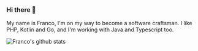 ### Hi there 👋
My name is Franco, I'm on my way to become a software craftsman. I like PHP, Kotlin and Go, and I'm working with Java and Typescript too.

![Franco's github stats](https://github-readme-stats-sigma-five.vercel.app/api?username=f-lombardo&show_icons=true&count_private=true)

<!--
**f-lombardo/f-lombardo** is a ✨ _special_ ✨ repository because its `README.md` (this file) appears on your GitHub profile.

Here are some ideas to get you started:

- 🔭 I’m currently working on ...
- 🌱 I’m currently learning ...
- 👯 I’m looking to collaborate on ...
- 🤔 I’m looking for help with ...
- 💬 Ask me about ...
- 📫 How to reach me: ...
- 😄 Pronouns: ...
- ⚡ Fun fact: ...
-->
